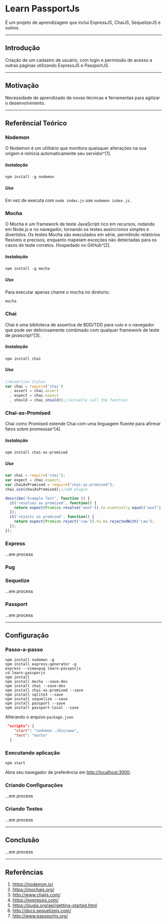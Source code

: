 # Learn PassportJs
É um projeto de aprendizagem que inclui ExpressJS, ChaiJS, SequelizeJS e outros.

----
## Introdução
Criação de um cadastro de usuário, com login e permissão de acesso a outras páginas utilizando ExpressJS e PassportJS.

----
## Motivação 
Necessidade de aprendizado de novas técnicas e ferramentas para agilizar o desenvolvimento.

----
## Referêncial Teórico
### Nodemon
O Nodemon é um utilitário que monitora quaisquer alterações na sua origem e reinicia automaticamente seu servidor^[1].
##### Instalação
```batch
npm install -g nodemon
```
##### Uso
Em vez de executa com `node index.js` use `nodemon index.js`.

### Mocha
O Mocha é um framework de teste JavaScript rico em recursos, rodando em Node.js e no navegador, tornando os testes assíncronos simples e divertidos. Os testes Mocha são executados em série, permitindo relatórios flexíveis e precisos, enquanto mapeiam exceções não detectadas para os casos de teste corretos. Hospedado no GitHub^[2].
##### Instalação
```batch
npm install -g mocha
```
##### Uso
Para executar apenas chame o mocha no diretorio: 
```batch
mocha
```

### Chai
Chai é uma biblioteca de assertiva de BDD/TDD para `node` e o navegador que pode ser deliciosamente combinado com qualquer framework de teste de javascript^[3].
##### Instalação
```batch
npm install chai 
```
##### Uso
```js
//Assertion Styles
var chai = require('chai')
  , assert = chai.assert
  , expect = chai.expect
  , should = chai.should();//actually call the function
```

### Chai-as-Promised
Chai como Promised estende Chai com uma linguagem fluente para afirmar fatos sobre promessas^[4].
##### Instalação
```batch
npm install chai-as-promised
```
##### Uso
```js
var chai = require('chai');
var expect = chai.expect;
var chaiAsPromised = require("chai-as-promised");
chai.use(chaiAsPromised);//add plugin

describe('Example Test', function () {
  it('resolves as promised', function() {
    return expect(Promise.resolve('woof')).to.eventually.equal('woof');
  });
  it('rejects as promised', function() {
    return expect(Promise.reject('caw')).to.be.rejectedWith('caw');
  });
});
```

### Express
...em process

### Pug


### Sequelize
...em process

### Passport
...em process

----
## Configuração
### Passo-a-passo
```batch
npm install nodemon -g
npm install express-generator -g
express --view=pug learn-passporjs
cd learn-passporjs
npm install
npm install mocha --save-dev
npm install chai --save-dev
npm install chai-as-promised --save
npm install sqlite3 --save
npm install sequelize --save
npm install passport --save
npm install passport-local --save
```
Alterando o arquivo `package.json`
```json
 "scripts": {
    "start": "nodemon ./bin/www",
    "test": "mocha"
  }
```
### Executando aplicação
```batch
npm start
```
Abra seu navegador de preferência em [http://localhost:3000](http://localhost:3000).
### Criando Configurações
...em process

### Criando Testes
...em process

----
## Conclusão
...em process

----
## Referências
1. <https://nodemon.io/>
1. <https://mochajs.org/>
1. <http://www.chaijs.com/>
1. <https://expressjs.com/>
1. <https://pugjs.org/api/getting-started.html>
1. <http://docs.sequelizejs.com/>
1. <http://www.passportjs.org/>

